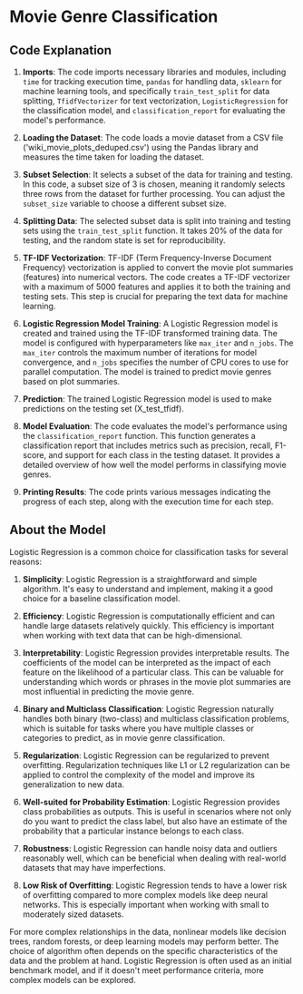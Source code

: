 # Movie Genre Classification

## Code Explanation 

1. **Imports**: The code imports necessary libraries and modules, including `time` for tracking execution time, `pandas` for handling data, `sklearn` for machine learning tools, and specifically `train_test_split` for data splitting, `TfidfVectorizer` for text vectorization, `LogisticRegression` for the classification model, and `classification_report` for evaluating the model's performance.

2. **Loading the Dataset**: The code loads a movie dataset from a CSV file ('wiki_movie_plots_deduped.csv') using the Pandas library and measures the time taken for loading the dataset.

3. **Subset Selection**: It selects a subset of the data for training and testing. In this code, a subset size of 3 is chosen, meaning it randomly selects three rows from the dataset for further processing. You can adjust the `subset_size` variable to choose a different subset size.

4. **Splitting Data**: The selected subset data is split into training and testing sets using the `train_test_split` function. It takes 20% of the data for testing, and the random state is set for reproducibility.

5. **TF-IDF Vectorization**: TF-IDF (Term Frequency-Inverse Document Frequency) vectorization is applied to convert the movie plot summaries (features) into numerical vectors. The code creates a TF-IDF vectorizer with a maximum of 5000 features and applies it to both the training and testing sets. This step is crucial for preparing the text data for machine learning.

6. **Logistic Regression Model Training**: A Logistic Regression model is created and trained using the TF-IDF transformed training data. The model is configured with hyperparameters like `max_iter` and `n_jobs`. The `max_iter` controls the maximum number of iterations for model convergence, and `n_jobs` specifies the number of CPU cores to use for parallel computation. The model is trained to predict movie genres based on plot summaries.

7. **Prediction**: The trained Logistic Regression model is used to make predictions on the testing set (X_test_tfidf).

8. **Model Evaluation**: The code evaluates the model's performance using the `classification_report` function. This function generates a classification report that includes metrics such as precision, recall, F1-score, and support for each class in the testing dataset. It provides a detailed overview of how well the model performs in classifying movie genres.

9. **Printing Results**: The code prints various messages indicating the progress of each step, along with the execution time for each step.

## About the Model

Logistic Regression is a common choice for classification tasks for several reasons:

1. **Simplicity**: Logistic Regression is a straightforward and simple algorithm. It's easy to understand and implement, making it a good choice for a baseline classification model.

2. **Efficiency**: Logistic Regression is computationally efficient and can handle large datasets relatively quickly. This efficiency is important when working with text data that can be high-dimensional.

3. **Interpretability**: Logistic Regression provides interpretable results. The coefficients of the model can be interpreted as the impact of each feature on the likelihood of a particular class. This can be valuable for understanding which words or phrases in the movie plot summaries are most influential in predicting the movie genre.

4. **Binary and Multiclass Classification**: Logistic Regression naturally handles both binary (two-class) and multiclass classification problems, which is suitable for tasks where you have multiple classes or categories to predict, as in movie genre classification.

5. **Regularization**: Logistic Regression can be regularized to prevent overfitting. Regularization techniques like L1 or L2 regularization can be applied to control the complexity of the model and improve its generalization to new data.

6. **Well-suited for Probability Estimation**: Logistic Regression provides class probabilities as outputs. This is useful in scenarios where not only do you want to predict the class label, but also have an estimate of the probability that a particular instance belongs to each class.

7. **Robustness**: Logistic Regression can handle noisy data and outliers reasonably well, which can be beneficial when dealing with real-world datasets that may have imperfections.

8. **Low Risk of Overfitting**: Logistic Regression tends to have a lower risk of overfitting compared to more complex models like deep neural networks. This is especially important when working with small to moderately sized datasets.

For more complex relationships in the data, nonlinear models like decision trees, random forests, or deep learning models may perform better. The choice of algorithm often depends on the specific characteristics of the data and the problem at hand. Logistic Regression is often used as an initial benchmark model, and if it doesn't meet performance criteria, more complex models can be explored.
